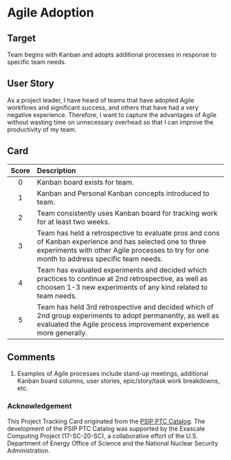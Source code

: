 [metadata:tags]:- "bssw-psip-ptc"
# Agile Adoption

## Target

Team begins with Kanban and adopts additional processes in response to specific team needs.

## User Story

As a project leader, I have heard of teams that have adopted Agile workflows and significant success, and others that have had a very negative experience. Therefore, I want to capture the advantages of Agile without wasting time on unnecessary overhead so that I can improve the productivity of my team.


## Card

| Score         | Description |
| :-------------: | :------------- |
| 0 | Kanban board exists for team. |
| 1 | Kanban and Personal Kanban concepts introduced to team.      |
| 2 | Team consistently uses Kanban board for tracking work for at least two weeks.      |
| 3 | Team has held a retrospective to evaluate pros and cons of Kanban experience and has selected one to three experiments with other Agile processes to try for one month to address specific team needs.      |
| 4 | Team has evaluated experiments and decided which practices to continue at 2nd retrospective, as well as choosen 1-3 new experiments of any kind related to team needs.      |
| 5 | Team has held 3rd retrospective and decided which of 2nd group experiments to adopt permanently, as well as evaluated the Agile process improvement experience more generally.   |

## Comments

1. Examples of Agile processes include stand-up meetings, additional Kanban board columns, user stories, epic/story/task work breakdowns, etc.


### Acknowledgement

This Project Tracking Card originated from the [PSIP PTC Catalog](https://bssw-psip.github.io/ptc-catalog/). The development of the PSIP PTC Catalog was supported by the Exascale Computing Project (17-SC-20-SC), a collaborative effort of the U.S. Department of Energy Office of Science and the National Nuclear Security Administration.
